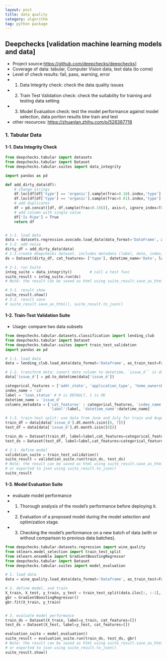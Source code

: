 ```yaml
---
layout: post
title: data quality
category: algorithm
tag: python package
---
```


## Deepchecks [validation machine learning models and data]
- Project source:https://github.com/deepchecks/deepchecks] 
- Coverage of data: tabular, Computer Vision data, text data (to come)
- Level of check results: fail, pass, warning, error
- 1) Data Integrity check: check the data quality issues 
- 2) Train Test Validation check: check the suitability for training and testing data setting 
- 3) Model Evaluation check: test the model performance against model selection, data portion results btw train and test
- other resources: https://zhuanlan.zhihu.com/p/526387718

### 1. Tabular Data 
#### 1-1. Data Integrity Check


```python
from deepchecks.tabular import datasets
from deepchecks.tabular import Dataset
from deepchecks.tabular.suites import data_integrity

import pandas as pd

def add_dirty_data(df):
    # change strings
    df.loc[df[df['type'] == 'organic'].sample(frac=0.18).index,'type'] = 'Organic'
    df.loc[df[df['type'] == 'organic'].sample(frac=0.01).index,'type'] = 'ORGANIC'
    # add duplicates
    df = pd.concat([df, df.sample(frac=0.156)], axis=0, ignore_index=True)
    # add column with single value
    df['Is Ripe'] = True
    return df


# 1-1. load data
data = datasets.regression.avocado.load_data(data_format='DataFrame', as_train_test=False)
# 1-2. add noise
dirty_df = add_dirty_data(data)
# 1-3.create deepchecks dataset, includes metadata (label, date, index, etc.)
ds = Dataset(dirty_df, cat_features= ['type'], datetime_name='Date', label= 'AveragePrice')

# 2-1. run Suite
integ_suite = data_integrity()        # call a test func
suite_result = integ_suite.run(ds)
# Note: the result can be saved as html using suite_result.save_as_html()or exported to json using suite_result.to_json()

# 3-1. result show
suite_result.show()
# 3-2. result save
# suite_result.save_as_html(), suite_result.to_json()
```



#### 1-2. Train-Test Validation Suite
- Usage: compare two data subsets


```python
from deepchecks.tabular.datasets.classification import lending_club
from deepchecks.tabular import Dataset
from deepchecks.tabular.suites import train_test_validation
import pandas as pd

# 1-1. load data
data = lending_club.load_data(data_format='Dataframe', as_train_test=False)

# 1-2. transform data: conert date column to datetime, `issue_d`` is date column
data['issue_d'] = pd.to_datetime(data['issue_d'])

categorical_features = ['addr_state', 'application_type', 'home_ownership', 'initial_list_status', 'purpose', 'term', 'verification_status', 'sub_grade']
index_name = 'id'
label = 'loan_status' # 0 is DEFAULT, 1 is OK
datetime_name = 'issue_d'
columns_metadata = {'cat_features' : categorical_features, 'index_name': index_name,
                    'label':label, 'datetime_name':datetime_name}

# 1-3. train-test split: use data from June and July for train and August for test:
train_df = data[data['issue_d'].dt.month.isin([6, 7])]
test_df = data[data['issue_d'].dt.month.isin([8])]

train_ds = Dataset(train_df, label=label,cat_features=categorical_features, index_name=index_name, datetime_name=datetime_name)
test_ds = Dataset(test_df, label=label,cat_features=categorical_features, index_name=index_name, datetime_name=datetime_name)

# 2-1. define model
validation_suite = train_test_validation()
suite_result = validation_suite.run(train_ds, test_ds)
# Note: the result can be saved as html using suite_result.save_as_html()
# or exported to json using suite_result.to_json()
suite_result
```


#### 1-3. Model Evaluation Suite
- evaluate model performance 
- 1) Thorough analysis of the model’s performance before deploying it.
- 2) Evaluation of a proposed model during the model selection and optimization stage.
- 3) Checking the model’s performance on a new batch of data (with or without comparison to previous data batches).


```python
from deepchecks.tabular.datasets.regression import wine_quality
from sklearn.model_selection import train_test_split
from sklearn.ensemble import GradientBoostingRegressor
from deepchecks.tabular import Dataset
from deepchecks.tabular.suites import model_evaluation

# 1. load data
data = wine_quality.load_data(data_format='Dataframe', as_train_test=False)

# 2. define model, and train
X_train, X_test, y_train, y_test = train_test_split(data.iloc[:, :-1], data['quality'], test_size=0.2, random_state=42)
gbr = GradientBoostingRegressor()
gbr.fit(X_train, y_train)


# 3. evaluate model performance
train_ds = Dataset(X_train, label=y_train, cat_features=[])
test_ds = Dataset(X_test, label=y_test, cat_features=[])

evaluation_suite = model_evaluation()
suite_result = evaluation_suite.run(train_ds, test_ds, gbr)
# Note: the result can be saved as html using suite_result.save_as_html()
# or exported to json using suite_result.to_json()
suite_result.show()
```


